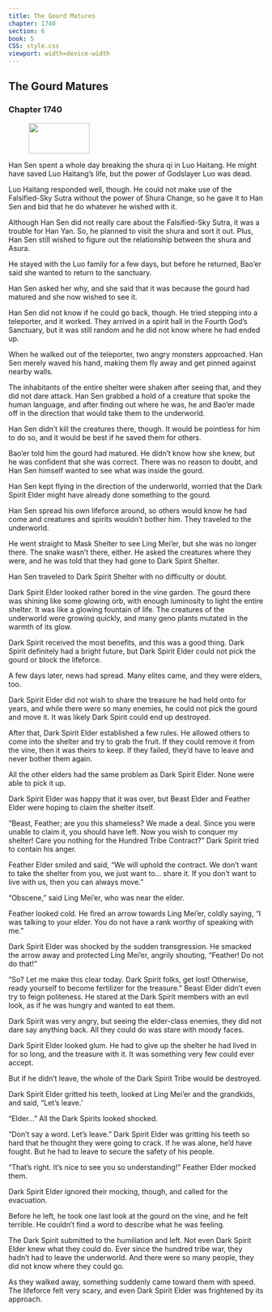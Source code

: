 ```yaml
---
title: The Gourd Matures
chapter: 1740
section: 6
book: 5
CSS: style.css
viewport: width=device-width
---
```


## The Gourd Matures

### Chapter 1740

<figure>
	<img src="../Images/gem.gif" alt="" id="gem" width="120" height="60" />
</figure>

Han Sen spent a whole day breaking the shura qi in Luo Haitang. He might have saved Luo Haitang’s life, but the power of Godslayer Luo was dead.

Luo Haitang responded well, though. He could not make use of the Falsified-Sky Sutra without the power of Shura Change, so he gave it to Han Sen and bid that he do whatever he wished with it.

Although Han Sen did not really care about the Falsified-Sky Sutra, it was a trouble for Han Yan. So, he planned to visit the shura and sort it out. Plus, Han Sen still wished to figure out the relationship between the shura and Asura.

He stayed with the Luo family for a few days, but before he returned, Bao’er said she wanted to return to the sanctuary.

Han Sen asked her why, and she said that it was because the gourd had matured and she now wished to see it.

Han Sen did not know if he could go back, though. He tried stepping into a teleporter, and it worked. They arrived in a spirit hall in the Fourth God’s Sanctuary, but it was still random and he did not know where he had ended up.

When he walked out of the teleporter, two angry monsters approached. Han Sen merely waved his hand, making them fly away and get pinned against nearby walls.

The inhabitants of the entire shelter were shaken after seeing that, and they did not dare attack. Han Sen grabbed a hold of a creature that spoke the human language, and after finding out where he was, he and Bao’er made off in the direction that would take them to the underworld.

Han Sen didn’t kill the creatures there, though. It would be pointless for him to do so, and it would be best if he saved them for others.

Bao’er told him the gourd had matured. He didn’t know how she knew, but he was confident that she was correct. There was no reason to doubt, and Han Sen himself wanted to see what was inside the gourd.

Han Sen kept flying in the direction of the underworld, worried that the Dark Spirit Elder might have already done something to the gourd.

Han Sen spread his own lifeforce around, so others would know he had come and creatures and spirits wouldn’t bother him. They traveled to the underworld.

He went straight to Mask Shelter to see Ling Mei’er, but she was no longer there. The snake wasn’t there, either. He asked the creatures where they were, and he was told that they had gone to Dark Spirit Shelter.

Han Sen traveled to Dark Spirit Shelter with no difficulty or doubt.

Dark Spirit Elder looked rather bored in the vine garden. The gourd there was shining like some glowing orb, with enough luminosity to light the entire shelter. It was like a glowing fountain of life. The creatures of the underworld were growing quickly, and many geno plants mutated in the warmth of its glow.

Dark Spirit received the most benefits, and this was a good thing. Dark Spirit definitely had a bright future, but Dark Spirit Elder could not pick the gourd or block the lifeforce.

A few days later, news had spread. Many elites came, and they were elders, too.

Dark Spirit Elder did not wish to share the treasure he had held onto for years, and while there were so many enemies, he could not pick the gourd and move it. It was likely Dark Spirit could end up destroyed.

After that, Dark Spirit Elder established a few rules. He allowed others to come into the shelter and try to grab the fruit. If they could remove it from the vine, then it was theirs to keep. If they failed, they’d have to leave and never bother them again.

All the other elders had the same problem as Dark Spirit Elder. None were able to pick it up.

Dark Spirit Elder was happy that it was over, but Beast Elder and Feather Elder were hoping to claim the shelter itself.

“Beast, Feather; are you this shameless? We made a deal. Since you were unable to claim it, you should have left. Now you wish to conquer my shelter! Care you nothing for the Hundred Tribe Contract?” Dark Spirit tried to contain his anger.

Feather Elder smiled and said, “We will uphold the contract. We don’t want to take the shelter from you, we just want to… share it. If you don’t want to live with us, then you can always move.”

“Obscene,” said Ling Mei’er, who was near the elder.

Feather looked cold. He fired an arrow towards Ling Mei’er, coldly saying, “I was talking to your elder. You do not have a rank worthy of speaking with me.”

Dark Spirit Elder was shocked by the sudden transgression. He smacked the arrow away and protected Ling Mei’er, angrily shouting, “Feather! Do not do that!”

“So? Let me make this clear today. Dark Spirit folks, get lost! Otherwise, ready yourself to become fertilizer for the treasure.” Beast Elder didn’t even try to feign politeness. He stared at the Dark Spirit members with an evil look, as if he was hungry and wanted to eat them.

Dark Spirit was very angry, but seeing the elder-class enemies, they did not dare say anything back. All they could do was stare with moody faces.

Dark Spirit Elder looked glum. He had to give up the shelter he had lived in for so long, and the treasure with it. It was something very few could ever accept.

But if he didn’t leave, the whole of the Dark Spirit Tribe would be destroyed.

Dark Spirit Elder gritted his teeth, looked at Ling Mei’er and the grandkids, and said, “Let’s leave.’

“Elder…” All the Dark Spirits looked shocked.

“Don’t say a word. Let’s leave.” Dark Spirit Elder was gritting his teeth so hard that he thought they were going to crack. If he was alone, he’d have fought. But he had to leave to secure the safety of his people.

“That’s right. It’s nice to see you so understanding!” Feather Elder mocked them.

Dark Spirit Elder ignored their mocking, though, and called for the evacuation.

Before he left, he took one last look at the gourd on the vine, and he felt terrible. He couldn’t find a word to describe what he was feeling.

The Dark Spirit submitted to the humiliation and left. Not even Dark Spirit Elder knew what they could do. Ever since the hundred tribe war, they hadn’t had to leave the underworld. And there were so many people, they did not know where they could go.

As they walked away, something suddenly came toward them with speed. The lifeforce felt very scary, and even Dark Spirit Elder was frightened by its approach.